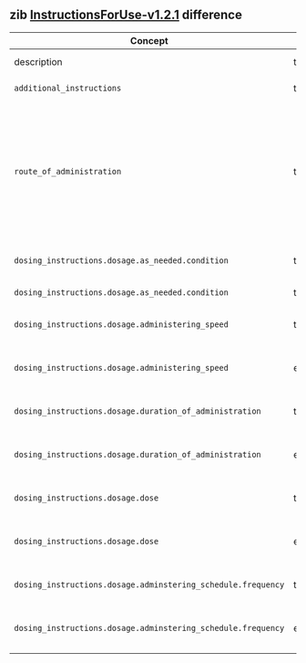 ## zib [InstructionsForUse-v1.2.1](https://zibs.nl/wiki/InstructionsForUse-v1.2.1(2020EN)) difference

| Concept         | Category          | Description                             | 
|-----------------|-------------------|-----------------------------------------|
| description | textual | Removed guidance regarding Dutch codes. |
|`additional_instructions` | textual | Removed text regarding the G-standard. |
| `route_of_administration` | terminology | Replaced Dutch valueSet with the SNOMED hierarchy containing descendents of 284009009 (Route of administration value) ([zib ticket #1781](https://bits.nictiz.nl/browse/ZIB-1781)). Also renamed to originally used valueSet name RouteOfAdministration to RouteOfMedicationAdministration as there is an identically named valueSet (in HdBe-DrugUse) and to reuse it both here and in MedicationAdministration. |
| `dosing_instructions.dosage.as_needed.condition` | terminology | TO-DO: Replace Dutch valueSet with Belgium or international codes ([zib ticket #1781](https://bits.nictiz.nl/browse/ZIB-1781)). |
| `dosing_instructions.dosage.as_needed.condition` | textual | Removed text regarding the specific Dutch codes. |
|`dosing_instructions.dosage.administering_speed` | type | Replaced type BackboneElement with Range type and added  HdBe-Range partial CBB. |
|`dosing_instructions.dosage.administering_speed` | element | Removed elements minimum_value, maximum_value and nominal_value as they are defined within the HdBe-Range. |
|`dosing_instructions.dosage.duration_of_administration` | type | Replaced type BackboneElement with Range type and added HdBe-TimeInterval partial CBB. |
|`dosing_instructions.dosage.duration_of_administration` | element | Removed elements start_date_time, end_date_time and duration as they are defined within the HdBe-TimeInterval. |
|`dosing_instructions.dosage.dose` | type | Replaced type BackboneElement with Range type and added HdBe-Range datatype CBB. |
|`dosing_instructions.dosage.dose` | element | Removed elements minimum_value, maximum_value and nominal_value as they are defined within the HdBe-Range. |
|`dosing_instructions.dosage.adminstering_schedule.frequency` | type | Replaced type BackboneElement with Range type and added HdBe-Range partial CBB. |
|`dosing_instructions.dosage.adminstering_schedule.frequency` | element | Removed elements minimum_value, maximum_value and nominal_value as they are defined within the HdBe-Range. |

